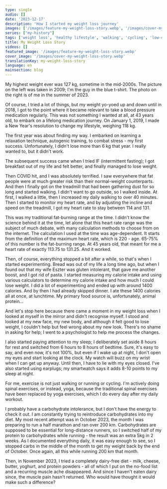 ```yaml
---
type: single
audio: []
date: '2023-12-17'
description: 'How I started my weight loss journey'
images: ['/images/feature-my-weight-loss-story.webp', '/images/cover-my-weight-loss-story.webp']
series: ["my-history"]
tags: ['weight loss', 'healthy lifestyle', 'walking', 'cycling', 'low-carb', 'intermittent fasting']
title: My Weight Loss Story
videos: []
featured_image: '/images/feature-my-weight-loss-story.webp'
cover_image: '/images/cover-my-weight-loss-story.webp'
translationKey: my-weight-loss-story
language: en
mainsection: blog
---
```

My highest weight ever was 127 kg, sometime in the mid-2000s. The picture on the left was taken in 2009; I'm the guy in the blue t-shirt. The photo on the right is of me in the summer of 2023.

Of course, I tried a lot of things, but my weight yo-yoed up and down until in 2018, I got to the point where it became relevant to take a blood pressure medication regularly. This was not something I wanted at all, at 43 years old, to embark on a lifelong medication journey. On January 1, 2019, I made a New Year's resolution to change my lifestyle, weighing 118 kg.

The first year was about finding my way. I embarked on learning a relaxation technique, autogenic training, to combat stress - my first success. Unfortunately, I didn't lose more than 6 kg that year. I really wanted to, but it didn't work.

The subsequent success came when I tried IF (intermittent fasting); I got breakfast out of my life and felt better, and finally managed to lose weight.

Then COVID hit, and I was absolutely terrified. I saw everywhere that fat people were at much greater risk than their normal-weight counterparts. And then I finally got on the treadmill that had been gathering dust for so long and started walking. I didn't want to go outside, so I walked inside. At first, I walked a little, then I increased my daily walking to over 40 minutes. Then I started to monitor my heart rate, and by adjusting the incline and speed on the treadmill, I got my heart rate to stay between 114 and 131.

This was my traditional fat-burning range at the time. I didn't know the science behind it at the time, let alone that this heart rate range was the subject of much debate, with many calculation methods to choose from on the internet. The calculation I used at the time was age-dependent. It starts from the definition of the maximum heart rate, which is 220 - age. 65-75% of this number is the fat-burning range. At 45 years old, that meant for me a heart rate of exactly 113.75 to 131.25. And it worked.

Then, of course, everything stopped a bit after a while, so that's when I started experimenting. Bread was out of my life a long time ago, but when I found out that my wife Eszter was gluten intolerant, that gave me another boost, and I got rid of pasta. I started measuring my calorie intake and using various calculators to determine my calorie intake and how much I could lose weight. I did a lot of experimenting and ended up with around 1400 calories. And by then I had already skipped dinner. I ate these 1400 calories all at once, at lunchtime. My primary food source is, unfortunately, animal protein...

And let's stop here because there came a moment in my weight loss when I looked at myself in the mirror and didn't recognise myself. I stood and looked at my new face, my new body, and although it felt good to lose weight, I couldn't help but feel wrong about my new look. There's no shame in asking for help; I went to a psychologist to help me process the changes.

I also started paying attention to my sleep; I deliberately set aside 8 hours for rest and switched from 6 hours to 8 hours of bedtime. Sure, it's easy to say, and even now, it's not 100%, but even if I wake up at night, I don't open my eyes and start looking at the clock. My watch will buzz on my wrist when I can get up anyway. Until then, I have to lie with my eyes closed. I've also started using earplugs; my smartwatch says it adds 8-10 points to my sleep at night.

For me, exercise is not just walking or running or cycling. I'm actively doing spinal exercises, or instead, yoga, because the traditional spinal exercises have been replaced by yoga exercises, which I do every day after my daily workout.

I probably have a carbohydrate intolerance, but I don't have the energy to check it out. I am constantly trying to reintroduce carbohydrates into my diet. My most recent attempt was in October 2023, the month I was preparing to run a half marathon and ran over 200 km. Carbohydrates are supposed to be essential for long-distance runners, so I switched half of my protein to carbohydrates while running - the result was an extra 5kg in 2 weeks. As I documented everything daily, it was easy enough to see, so I stopped carbs in the middle of the month to get my weight back by the end of October. Once again, all this while running 200 km that month.

Then, in November 2023, I tried a completely dairy-free diet - milk, cheese, butter, yoghurt, and protein powders - all of which I put on the no-food list and a recurring muscle ache disappeared. And since I haven't eaten dairy since, the muscle pain hasn't returned. Who would have thought it would make such a difference?

